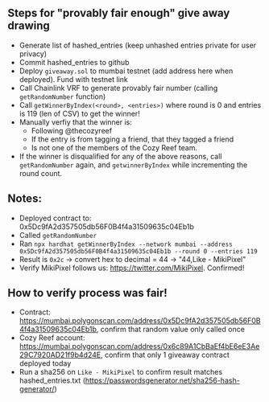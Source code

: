 ## Steps for "provably fair enough" give away drawing
- Generate list of hashed_entries (keep unhashed entries private for user privacy)
- Commit hashed_entries to github
- Deploy `giveaway.sol` to mumbai testnet (add address here when deployed). Fund with testnet link
- Call Chainlink VRF to generate provably fair number (calling `getRandomNumber` function)
- Call `getWinnerByIndex(<round>, <entries>)` where round is 0 and entries is 119 (len of CSV) to get the winner!
- Manually verfiy that the winner is:
	- Following @thecozyreef
	- If the entry is from tagging a friend, that they tagged a friend
	- Is not one of the members of the Cozy Reef team.
- If the winner is disqualified for any of the above reasons, call `getRandomNumber` again, and `getwinnerByIndex` while incrementing the round count.


## Notes:
- Deployed contract to: 0x5Dc9fA2d357505db56F0B4f4a31509635c04Eb1b
- Called `getRandomNumber`
- Ran `npx hardhat getWinnerByIndex --network mumbai --address 0x5Dc9fA2d357505db56F0B4f4a31509635c04Eb1b --round 0 --entries 119` 
- Result is `0x2c` -> convert hex to decimal = 44 -> "44,Like - MikiPixel"
- Verify MikiPixel follows us: https://twitter.com/MikiPixel. Confirmed!

## How to verify process was fair!

- Contract: https://mumbai.polygonscan.com/address/0x5Dc9fA2d357505db56F0B4f4a31509635c04Eb1b, confirm that random value only called once
- Cozy Reef account: https://mumbai.polygonscan.com/address/0x6c89A1CbBaEf4bE6eE3Ae29C7920AD21f9b4d24E, confirm that only 1 giveaway contract deployed today
- Run a sha256 on `Like - MikiPixel` to confirm result matches hashed_entries.txt (https://passwordsgenerator.net/sha256-hash-generator/)